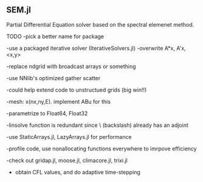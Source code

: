 ## SEM.jl

Partial Differential Equation solver based on the spectral elemenet method.


 TODO
 -pick a better name for package

 -use a packaged iterative solver (IterativeSolvers.jl)
       -overwrite A*x, A'x, <x,y>
   
 -replace ndgrid with broadcast arrays or something

 -use NNlib's optimized gather scatter

 -could help extend code to unstructued grids (big win!!)

 -mesh: x(nx,ny,E). implement ABu for this

 -parametrize to Float64, Float32

 -linsolve function is redundant since \ (backslash) already has an adjoint

 -use StaticArrays.jl, LazyArrays.jl for performance

 -profile code, use nonallocating functions everywhere to imrpove efficiency

 -check out gridap.jl, moose.jl, climacore.jl, trixi.jl

 - obtain CFL values, and do adaptive time-stepping

